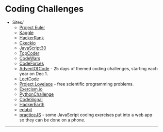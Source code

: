 # Coding Challenges

* Sites/
    * [Project Euler](https://projecteuler.net/)
    * [Kaggle](https://kaggle.com/)
    * [HackerRank](https://www.hackerrank.com/)
    * [Ckeckio](https://checkio.org)
    * [JavaScript30](https://www.javascript30.com)
    * [TopCoder](https://www.topcoder.com/)
    * [CodeWars](https://www.codewars.com/)
    * [CodeForces](https://codeforces.com/)
    * [AdventOfCode](https://adventofcode.com/) - 25 days of themed coding challenges, starting each year on Dec 1.
    * [LeetCode](https://leetcode.com/)
    * [Project Lovelace](https://projectlovelace.net/) - free scientific programming problems.
    * [Exercism.io](https://exercism.io/)
    * [PythonChallenge](http://www.pythonchallenge.com/)
    * [CodeSignal](https://codesignal.com/)
    * [HackerEarth](https://hackerearth.com/)
    * [edabit](https://edabit.com/)
    * [practiceJS](https://practicejs.com/) - some JavaScript coding exercises put into a web app so they can be done on a phone.

---
